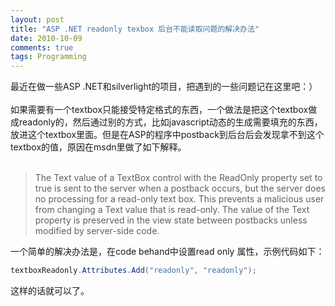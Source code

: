 ```yaml
---
layout: post
title: "ASP .NET readonly texbox 后台不能读取问题的解决办法"
date: 2010-10-09
comments: true
tags: Programming
---
```

最近在做一些ASP .NET和silverlight的项目，把遇到的一些问题记在这里吧：）<br /><br />如果需要有一个textbox只能接受特定格式的东西，一个做法是把这个textbox做成readonly的，然后通过别的方式，比如javascript动态的生成需要填充的东西，放进这个textbox里面。但是在ASP的程序中postback到后台后会发现拿不到这个textbox的值，原因在msdn里做了如下解释。<br /><br />

> The Text value of a TextBox control with the ReadOnly property set to true
> is sent to the server when a postback occurs, but the server does no
> processing for a read-only text box. This prevents a malicious user from
> changing a Text value that is read-only. The value of the Text property is preserved in the view state between postbacks unless modified by server-side code.

一个简单的解决办法是，在code behand中设置read only 属性，示例代码如下：
```csharp
textboxReadonly.Attributes.Add("readonly", "readonly");
```
这样的话就可以了。